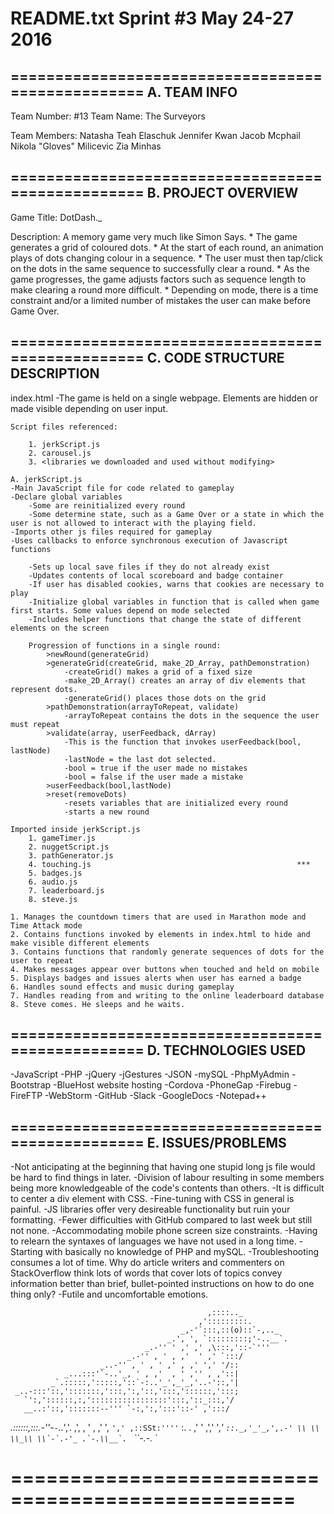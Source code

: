 README.txt
Sprint #3			May 24-27 2016
==================================================
==================================================
A. 	TEAM INFO
--------------------------------------------------
Team Number:	#13 
Team Name: 		The Surveyors

Team Members:	Natasha Teah Elaschuk
				Jennifer Kwan
				Jacob Mcphail
				Nikola "Gloves" Milicevic
				Zia Minhas

==================================================
B.	PROJECT OVERVIEW
--------------------------------------------------
Game Title: 	DotDash._

Description: 	A memory game very much like Simon Says. 
	*	The game generates a grid of coloured dots. 
	*	At the start of each round, an animation plays of dots changing colour in a sequence. 
	*	The user must then tap/click on the dots in the same sequence to successfully clear a round. 
	*	As the game progresses, the game adjusts factors such as sequence length to make clearing a round more difficult. 
	*	Depending on mode, there is a time constraint and/or a limited number of mistakes the user can make before Game Over. 
	
==================================================
C.	CODE STRUCTURE DESCRIPTION
--------------------------------------------------
index.html
	-The game is held on a single webpage. Elements are hidden or made visible depending on user input.
	
	Script files referenced: 
		
		1. jerkScript.js
		2. carousel.js
		3. <libraries we downloaded and used without modifying>
	
	A. jerkScript.js
	-Main JavaScript file for code related to gameplay
	-Declare global variables
		-Some are reinitialized every round
		-Some determine state, such as a Game Over or a state in which the user is not allowed to interact with the playing field.
	-Imports other js files required for gameplay
	-Uses callbacks to enforce synchronous execution of Javascript functions
	
		-Sets up local save files if they do not already exist
		-Updates contents of local scoreboard and badge container
		-If user has disabled cookies, warns that cookies are necessary to play
		-Initialize global variables in function that is called when game first starts. Some values depend on mode selected
		-Includes helper functions that change the state of different elements on the screen
		
		Progression of functions in a single round:
			>newRound(generateGrid)
			>generateGrid(createGrid, make_2D_Array, pathDemonstration)
				-createGrid() makes a grid of a fixed size
				-make_2D_Array() creates an array of div elements that represent dots. 
				-generateGrid() places those dots on the grid
			>pathDemonstration(arrayToRepeat, validate)
				-arrayToRepeat contains the dots in the sequence the user must repeat
			>validate(array, userFeedback, dArray)
				-This is the function that invokes userFeedback(bool, lastNode)
				-lastNode = the last dot selected.
				-bool = true if the user made no mistakes
				-bool = false if the user made a mistake
			>userFeedback(bool,lastNode)
			>reset(removeDots)
				-resets variables that are initialized every round
				-starts a new round
	
	Imported inside jerkScript.js
		1. gameTimer.js
		2. nuggetScript.js
		3. pathGenerator.js
		4. touching.js                                              ***
		5. badges.js
		6. audio.js
		7. leaderboard.js
		8. steve.js
		
	1. Manages the countdown timers that are used in Marathon mode and Time Attack mode
	2. Contains functions invoked by elements in index.html to hide and make visible different elements
	3. Contains functions that randomly generate sequences of dots for the user to repeat
	4. Makes messages appear over buttons when touched and held on mobile
	5. Displays badges and issues alerts when user has earned a badge
	6. Handles sound effects and music during gameplay
	7. Handles reading from and writing to the online leaderboard database
	8. Steve comes. He sleeps and he waits.
	
==================================================
D.	TECHNOLOGIES USED
--------------------------------------------------
-JavaScript
-PHP
-jQuery
-jGestures
-JSON
-mySQL 
-PhpMyAdmin
-Bootstrap
-BlueHost website hosting
-Cordova
-PhoneGap
-Firebug
-FireFTP
-WebStorm
-GitHub
-Slack
-GoogleDocs
-Notepad++

==================================================
E.	ISSUES/PROBLEMS
--------------------------------------------------
-Not anticipating at the beginning that having one stupid long js file would be hard to find things in later.
-Division of labour resulting in some members being more knowledgeable of the code's contents than others.
-It is difficult to center a div element with CSS.
-Fine-tuning with CSS in general is painful.
-JS libraries offer very desireable functionality but ruin your formatting.
-Fewer difficulties with GitHub compared to last week but still not none.
-Accommodating mobile phone screen size constraints.
-Having to relearn the syntaxes of languages we have not used in a long time. 
-Starting with basically no knowledge of PHP and mySQL.
-Troubleshooting consumes a lot of time. Why do article writers and commenters on StackOverflow think lots of words that cover lots of topics convey information better than brief, bullet-pointed instructions on how to do one thing only?
-Futile and uncomfortable emotions.

												,::::.._
                                              ,':::::::::.
                                          ​_,-'`:::,::(o)::`-,.._​
                                       _.', ', `:::::::::;'-..__`.
                                  _.-'' ' ,' ,' ,\:::,'::-`'''
                              _.-'' , ' , ,'  ' ,' `:::/
                        _..-'' , ' , ' ,' , ,' ',' '/::
                ​_...:::'`-..'_​, ' , ,'  , ' ,'' , ,'::|
             ​_`.:::::,':::::,'::`-:..'_​',​_'_​,'..-'::,'|
     _..-:::'::,':::::::,':::,':,'::,':::,'::::::,':::;
       `':,'::::::,:,':::::::::::::::::':::,'::_:::,'/
       __..:'::,':::::::--''' `-:,':,':::'::-' ,':::/
  ​_.::::::,:::.-''-`-`..'_​,'. ,',  , ' , ,'  ', `','
,::SSt:''''`                 \:. . ,' '  ,',' '_,'
                              ``::.​_,'_​'_,',.-'
                                  \\ \\
                                   \\_\\
                                    \\`-`.-'_
                                 .`-.\\__`. ``
                                    ``-.-._
                                        `
										
										
										
										
										
										
										
										
								
								
==================================================
==================================================										
  